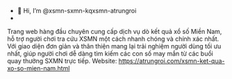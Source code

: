 - 👋 Hi, I’m @xsmn-sxmn-kqxsmn-atrungroi
- 
Trang web hàng đầu chuyên cung cấp dịch vụ dò kết quả xổ số Miền Nam, hỗ trợ người chơi tra cứu XSMN một cách nhanh chóng và chính xác nhất. Với giao diện đơn giản và thân thiện mang lại trải nghiệm người dùng tối ưu nhất, giúp người chơi dễ dàng tìm kiếm các con số may mắn từ các buổi quay thưởng SXMN trực tiếp.
Website: https://atrungroi.com/xsmn-ket-qua-xo-so-mien-nam.html
